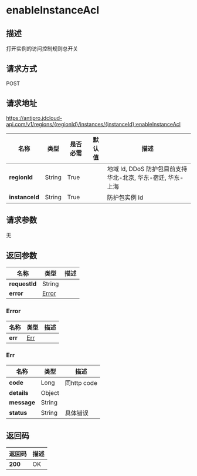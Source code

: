 # enableInstanceAcl


## 描述
打开实例的访问控制规则总开关

## 请求方式
POST

## 请求地址
https://antipro.jdcloud-api.com/v1/regions/{regionId}/instances/{instanceId}:enableInstanceAcl

|名称|类型|是否必需|默认值|描述|
|---|---|---|---|---|
|**regionId**|String|True| |地域 Id, DDoS 防护包目前支持华北-北京, 华东-宿迁, 华东-上海|
|**instanceId**|String|True| |防护包实例 Id|

## 请求参数
无


## 返回参数
|名称|类型|描述|
|---|---|---|
|**requestId**|String| |
|**error**|[Error](enableinstanceacl#error)| |

### <div id="error">Error</div>
|名称|类型|描述|
|---|---|---|
|**err**|[Err](enableinstanceacl#err)| |
### <div id="err">Err</div>
|名称|类型|描述|
|---|---|---|
|**code**|Long|同http code|
|**details**|Object| |
|**message**|String| |
|**status**|String|具体错误|

## 返回码
|返回码|描述|
|---|---|
|**200**|OK|

